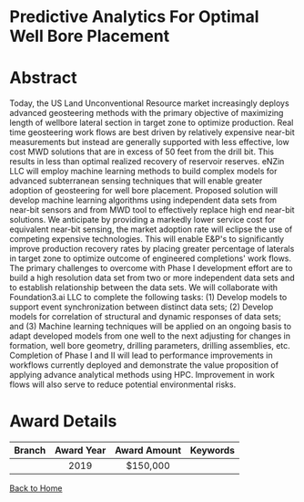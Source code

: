 
Predictive Analytics For Optimal Well Bore Placement
====================================================

# Abstract


Today, the US Land Unconventional Resource market increasingly deploys advanced geosteering methods with the primary objective of maximizing length of wellbore lateral section in target zone to optimize production. Real time geosteering work flows are best driven by relatively expensive near-bit measurements but instead are generally supported with less effective, low cost MWD solutions that are in excess of 50 feet from the drill bit. This results in less than optimal realized recovery of reservoir reserves. eNZin LLC will employ machine learning methods to build complex models for advanced subterranean sensing techniques that will enable greater adoption of geosteering for well bore placement. Proposed solution will develop machine learning algorithms using independent data sets from near-bit sensors and from MWD tool to effectively replace high end near-bit solutions. We anticipate by providing a markedly lower service cost for equivalent near-bit sensing, the market adoption rate will eclipse the use of competing expensive technologies. This will enable E&P's to significantly improve production recovery rates by placing greater percentage of laterals in target zone to optimize outcome of engineered completions' work flows. The primary challenges to overcome with Phase I development effort are to build a high resolution data set from two or more independent data sets and to establish relationship between the data sets. We will collaborate with Foundation3.ai LLC to complete the following tasks: (1) Develop models to support event synchronization between distinct data sets; (2) Develop models for correlation of structural and dynamic responses of data sets; and (3) Machine learning techniques will be applied on an ongoing basis to adapt developed models from one well to the next adjusting for changes in formation, well bore geometry, drilling parameters, drilling assemblies, etc. Completion of Phase I and II will lead to performance improvements in workflows currently deployed and demonstrate the value proposition of applying advance analytical methods using HPC. Improvement in work flows will also serve to reduce potential environmental risks.  

# Award Details

|Branch|Award Year|Award Amount|Keywords|
| :---: | :---: | :---: | :---: |
||2019|$150,000||
  
  


[Back to Home](https://github.com/chrischow/dod_sbir_awards#761)